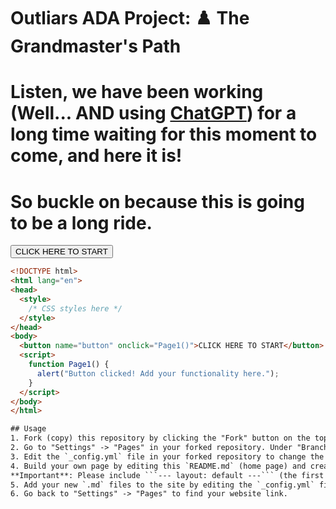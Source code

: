 # Outliars ADA Project: ♟️ The Grandmaster's Path

# Listen, we have been working (Well... AND using [ChatGPT](chat.openai.com)) for a long time waiting for this moment to come, and here it is!

# So buckle on because this is going to be a long ride.


<button name="button" onclick=Page1>CLICK HERE TO START</button>
```html
<!DOCTYPE html>
<html lang="en">
<head>
  <style>
    /* CSS styles here */
  </style>
</head>
<body>
  <button name="button" onclick="Page1()">CLICK HERE TO START</button>
  <script>
    function Page1() {
      alert("Button clicked! Add your functionality here.");
    }
  </script>
</body>
</html>

## Usage
1. Fork (copy) this repository by clicking the "Fork" button on the top right corner.
2. Go to "Settings" -> "Pages" in your forked repository. Under "Branch" change "None" to "master" and click "Save".
3. Edit the `_config.yml` file in your forked repository to change the site title (after `title:`) and description (after `description:`).
4. Build your own page by editing this `README.md` (home page) and creating new `.md` files (other pages), formatting is done with standard [GitHub Markdown syntax](https://docs.github.com/en/get-started/writing-on-github/getting-started-with-writing-and-formatting-on-github/basic-writing-and-formatting-syntax), we provide an example file `example.md` in the repository.
**Important**: Please include ```--- layout: default ---``` (the first three line in `example.md`) at the beginning of your every newly created `.md` file.
5. Add your new `.md` files to the site by editing the `_config.yml` file in your forked repository. Under `navigation:` add a new pair of `- title:` and `url:`, and fill their value with your page name and `.md` file name. Remember to remove the `- title:` and `url:` pair for the example page.
6. Go back to "Settings" -> "Pages" to find your website link.
